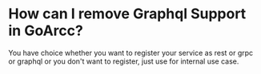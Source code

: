 # How  can I remove Graphql Support in GoArcc?

You have choice whether you want to register your service as rest or grpc or graphql or you don't want to register, just use for internal use case.